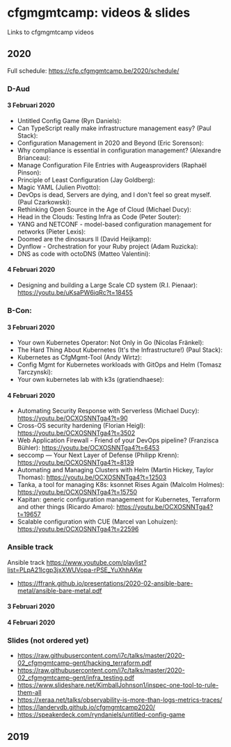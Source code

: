 # cfgmgmtcamp: videos & slides
Links to cfgmgmtcamp videos

## 2020
Full schedule: https://cfp.cfgmgmtcamp.be/2020/schedule/

### D-Aud
#### 3 Februari 2020
- Untitled Config Game (Ryn Daniels):
- Can TypeScript really make infrastructure management easy? (Paul Stack):
- Configuration Management in 2020 and Beyond  (Eric Sorenson):
- Why compliance is essential in configuration management? (Alexandre Brianceau):
- Manage Configuration File Entries with Augeasproviders (Raphaël Pinson):
- Principle of Least Configuration (Jay Goldberg):
- Magic YAML (Julien Pivotto):
- DevOps is dead, Servers are dying, and I don't feel so great myself. (Paul Czarkowski):
- Rethinking Open Source in the Age of Cloud (Michael Ducy):
- Head in the Clouds: Testing Infra as Code (Peter Souter):
- YANG and NETCONF - model-based configuration management for networks (Pieter Lexis):
- Doomed are the dinosaurs II (David Heijkamp):
- Dynflow - Orchestration for your Ruby project (Adam Ruzicka):
- DNS as code with octoDNS (Matteo Valentini):
#### 4 Februari 2020
- Designing and building a Large Scale CD system (R.I. Pienaar): https://youtu.be/uKsaPW6iqRc?t=18455

### B-Con:
#### 3 Februari 2020
- Your own Kubernetes Operator: Not Only in Go (Nicolas Fränkel):
- The Hard Thing About Kubernetes (It's the Infrastructure!) (Paul Stack):
- Kubernetes as CfgMgmt-Tool (Andy Wirtz):
- Config Mgmt for Kubernetes workloads with GitOps and Helm (Tomasz Tarczynski):
- Your own kubernetes lab with k3s (gratiendhaese):
#### 4 Februari 2020
- Automating Security Response with Serverless (Michael Ducy): https://youtu.be/OCXOSNNTga4?t=90
- Cross-OS security hardening (Florian Heigl): https://youtu.be/OCXOSNNTga4?t=3502
- Web Application Firewall - Friend of your DevOps pipeline? (Franzisca Bühler): https://youtu.be/OCXOSNNTga4?t=6453
- seccomp — Your Next Layer of Defense (Philipp Krenn): https://youtu.be/OCXOSNNTga4?t=8139
- Automating and Managing Clusters with Helm (Martin Hickey, Taylor Thomas): https://youtu.be/OCXOSNNTga4?t=12503
- Tanka, a tool for managing K8s: ksonnet Rises Again (Malcolm Holmes): https://youtu.be/OCXOSNNTga4?t=15750
- Kapitan: generic configuration management for Kubernetes, Terraform and other things (Ricardo Amaro): https://youtu.be/OCXOSNNTga4?t=19657
- Scalable configuration with CUE (Marcel van Lohuizen): https://youtu.be/OCXOSNNTga4?t=22596

### Ansible track
Ansible track https://www.youtube.com/playlist?list=PLpA21lcgp3jxXWUVopa-rPSE_YuXhhAKw

- https://ffrank.github.io/presentations/2020-02-ansible-bare-metal/ansible-bare-metal.pdf

#### 3 Februari 2020
#### 4 Februari 2020

### Slides (not ordered yet)
- https://raw.githubusercontent.com/i7c/talks/master/2020-02_cfgmgmtcamp-gent/hacking_terraform.pdf
- https://raw.githubusercontent.com/i7c/talks/master/2020-02_cfgmgmtcamp-gent/infra_testing.pdf
- https://www.slideshare.net/KimballJohnson1/inspec-one-tool-to-rule-them-all
- https://xeraa.net/talks/observability-is-more-than-logs-metrics-traces/
- https://landervdb.github.io/cfgmgmtcamp2020/
- https://speakerdeck.com/ryndaniels/untitled-config-game



## 2019

